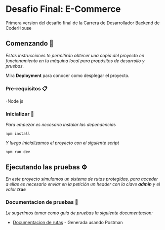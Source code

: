 # Desafio Final: E-Commerce

Primera version del desafio final de la Carrera de Desarrollador Backend de CoderHouse

## Comenzando 🚀

_Estas instrucciones te permitirán obtener una copia del proyecto en funcionamiento en tu máquina local para propósitos de desarrollo y pruebas._

Mira **Deployment** para conocer como desplegar el proyecto.


### Pre-requisitos 📋

-Node js


### Inicializar 🔧

_Para empezar es necesario instalar las dependencias_

```
npm install
```

_Y luego inicializamos el proyecto con el siguiente script_

```
npm run dev
```

## Ejecutando las pruebas ⚙️

_En este proyecto simulamos un sistema de rutas protegidas, para acceder a ellas es necesario enviar en la petición un header con la clave **admin** y el valor **true**_

### Documentacion de pruebas 🔩

_Le sugerimos tomar como guia de pruebas la siguiente documentacion:_

* [Documentacion de rutas](https://documenter.getpostman.com/view/13084402/Uyr7HeJc) - Generada usando Postman
